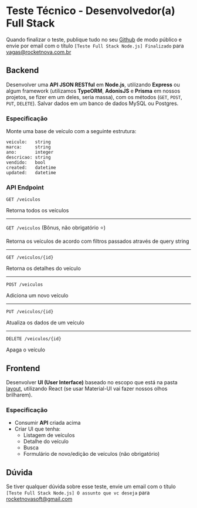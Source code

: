 # Teste Técnico - Desenvolvedor(a) Full Stack

Quando finalizar o teste, publique tudo no seu [Github](https://github.com) de modo público e envie por email com o título `[Teste Full Stack Node.js] Finalizado` para vagas@rocketnova.com.br

## Backend

Desenvolver uma **API JSON RESTful** em **Node.js**, utilizando **Express** ou algum framework (utilizamos **TypeORM**, **AdonisJS** e **Prisma** em nossos projetos, se fizer em um deles, seria massa), com os métodos (`GET`, `POST`, `PUT`, `DELETE`).
Salvar dados em um banco de dados MySQL ou Postgres.

### Especificação

Monte uma base de veículo com a seguinte estrutura:

```
veiculo:   string
marca:     string
ano:       integer
descricao: string
vendido:   bool
created:   datetime
updated:   datetime
```

### API Endpoint

`GET /veiculos`

Retorna todos os veículos

---

`GET /veiculos` (Bônus, não obrigatório :star:)

Retorna os veículos de acordo com filtros passados através de query string

---

`GET /veiculos/{id}`

Retorna os detalhes do veículo

---

`POST /veiculos`

Adiciona um novo veículo

---

`PUT /veiculos/{id}`

Atualiza os dados de um veículo

---

`DELETE /veiculos/{id}`

Apaga o veículo


## Frontend

Desenvolver **UI (User Interface)** baseado no escopo que está na pasta [layout](https://github.com/rocketnova-dev/Teste-NodeJS/tree/master/layout), utilizando React (se usar Material-UI vai fazer nossos olhos brilharem).

### Especificação

- Consumir **API** criada acima
- Criar UI que tenha:
    - Listagem de veículos
    - Detalhe do veículo
    - Busca
    - Formulário de novo/edição de veículos (não obrigatório)

## Dúvida

Se tiver qualquer dúvida sobre esse teste, envie um email com o título `[Teste Full Stack Node.js] O assunto que vc deseja` para rocketnovasoft@gmail.com
